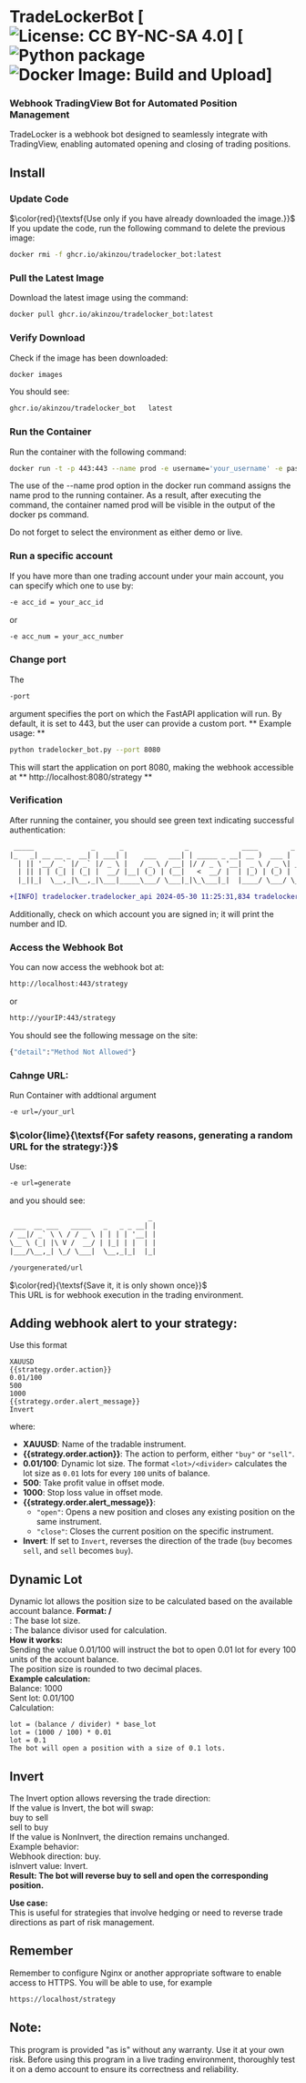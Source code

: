 # TradeLockerBot  [![License: CC BY-NC-SA 4.0](https://img.shields.io/badge/License-CC_BY--NC--SA_4.0-lightgrey.svg)] [![Python package](https://github.com/Akinzou/TradeLocker/actions/workflows/python-package.yml/badge.svg) ![Docker Image: Build and Upload](https://github.com/Akinzou/TradeLocker/actions/workflows/docker-image.yml/badge.svg)]
### Webhook TradingView Bot for Automated Position Management
TradeLocker is a webhook bot designed to seamlessly integrate with TradingView, enabling automated opening and closing of trading positions.

## Install

### Update Code
$\color{red}{\textsf{Use only if you have already downloaded the image.}}$  
If you update the code, run the following command to delete the previous image: 

```sh
docker rmi -f ghcr.io/akinzou/tradelocker_bot:latest
```

### Pull the Latest Image
Download the latest image using the command:

```sh
docker pull ghcr.io/akinzou/tradelocker_bot:latest
```

### Verify Download
Check if the image has been downloaded:

```sh
docker images
```
You should see:
```sh
ghcr.io/akinzou/tradelocker_bot   latest
```

### Run the Container
Run the container with the following command:
```sh
docker run -t -p 443:443 --name prod -e username='your_username' -e password='your_password' -e server='your_server' -e env=demo/live --rm ghcr.io/akinzou/tradelocker_bot:latest
```
The use of the --name prod option in the docker run command assigns the name prod to the running container. As a result, after executing the command, the container named prod will be visible in the output of the docker ps command.

Do not forget to select the environment as either demo or live. 
### Run a specific account
If you have more than one trading account under your main account, you can specify which one to use by:
```sh
-e acc_id = your_acc_id
```
or
```sh
-e acc_num = your_acc_number
```
### Change port
The
```sh 
-port
``` 
argument specifies the port on which the FastAPI application will run. By default, it is set to 443, but the user can provide a custom port.
** Example usage: **
```sh
python tradelocker_bot.py --port 8080
```
This will start the application on port 8080, making the webhook accessible at ** http://localhost:8080/strategy ** 

### Verification
After running the container, you should see green text indicating successful authentication:

```diff
 _____              _      _               _             ____        _   
|_   _| __ __ _  __| | ___| |    ___   ___| | _____ _ __| __ )  ___ | |_ 
  | || '__/ _` |/ _` |/ _ \ |   / _ \ / __| |/ / _ \ '__|  _ \ / _ \| __|
  | || | | (_| | (_| |  __/ |__| (_) | (__|   <  __/ |  | |_) | (_) | |_ 
  |_||_|  \__,_|\__,_|\___|_____\___/ \___|_|\_\___|_|  |____/ \___/ \__|

+[INFO] tradelocker.tradelocker_api 2024-05-30 11:25:31,834 tradelocker_api _auth_with_password: 665 Successfully fetched authentication tokens
```
Additionally, check on which account you are signed in; it will print the number and ID.

### Access the Webhook Bot
You can now access the webhook bot at:
```sh
http://localhost:443/strategy
```
or
```sh
http://yourIP:443/strategy
```
You should see the following message on the site:
```sh
{"detail":"Method Not Allowed"}
```

### Cahnge URL:
Run Container with addtional argument
```sh
-e url=/your_url
```
### $\color{lime}{\textsf{For safety reasons, generating a random URL for the strategy:}}$  
Use:
```sh
-e url=generate
```

and you should see:

```diff
                                  _
 ___  __ ___   _____   _   _ _ __| |
/ __|/ _` \ \ / / _ \ | | | | '__| |
\__ \ (_| |\ V /  __/ | |_| | |  | |
|___/\__,_| \_/ \___|  \__,_|_|  |_|

/yourgenerated/url
```
$\color{red}{\textsf{Save it, it is only shown once}}$  
This URL is for webhook execution in the trading environment.

## Adding webhook alert to your strategy:
Use this format

```ssh
XAUUSD
{{strategy.order.action}}
0.01/100
500
1000
{{strategy.order.alert_message}}
Invert
```
where:

- **XAUUSD**: Name of the tradable instrument.
- **{{strategy.order.action}}**: The action to perform, either `"buy"` or `"sell"`.
- **0.01/100**: Dynamic lot size. The format `<lot>/<divider>` calculates the lot size as `0.01` lots for every `100` units of balance.
- **500**: Take profit value in offset mode.
- **1000**: Stop loss value in offset mode.
- **{{strategy.order.alert_message}}**:
  - `"open"`: Opens a new position and closes any existing position on the same instrument.
  - `"close"`: Closes the current position on the specific instrument.
- **Invert**: If set to `Invert`, reverses the direction of the trade (`buy` becomes `sell`, and `sell` becomes `buy`).


## Dynamic Lot
Dynamic lot allows the position size to be calculated based on the available account balance.
**Format: <lot>/<divider>**  
<lot>: The base lot size.  
<divider>: The balance divisor used for calculation.  
**How it works:**  
Sending the value 0.01/100 will instruct the bot to open 0.01 lot for every 100 units of the account balance.  
The position size is rounded to two decimal places.  
**Example calculation:**  
Balance: 1000  
Sent lot: 0.01/100  
Calculation:  
```
lot = (balance / divider) * base_lot
lot = (1000 / 100) * 0.01
lot = 0.1
The bot will open a position with a size of 0.1 lots.
```

## Invert
The Invert option allows reversing the trade direction:  
If the value is Invert, the bot will swap:  
buy to sell  
sell to buy  
If the value is NonInvert, the direction remains unchanged.  
Example behavior:  
Webhook direction: buy.  
isInvert value: Invert.  
**Result: The bot will reverse buy to sell and open the corresponding position.**  
  
**Use case:**  
This is useful for strategies that involve hedging or need to reverse trade directions as part of risk management.  
  
## Remember 
Remember to configure Nginx or another appropriate software to enable access to HTTPS. You will be able to use, for example

```sh
https://localhost/strategy
```

## Note:
This program is provided "as is" without any warranty. Use it at your own risk.
Before using this program in a live trading environment, thoroughly test it on a demo account to ensure its correctness and reliability.
